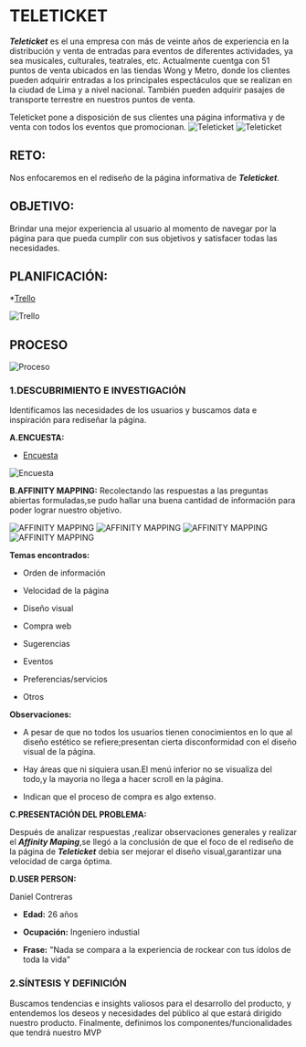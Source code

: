 # TELETICKET

**_Teleticket_** es el una empresa con más de veinte años de experiencia en la distribución y venta de entradas para eventos de diferentes actividades, ya sea musicales, culturales, teatrales, etc.
Actualmente cuentga con 51 puntos de venta ubicados en las  tiendas Wong y Metro, donde los clientes pueden adquirir entradas a los principales espectáculos que se realizan en la ciudad de Lima y a nivel nacional. También pueden adquirir pasajes de transporte terrestre en nuestros puntos de venta. 

Teleticket pone a disposición de sus clientes una página informativa y de venta con todos los eventos que promocionan.
![Teleticket](https://raw.githubusercontent.com/NatalyCortez/teleticket/master/assets/images/pagina.png)
![Teleticket](https://raw.githubusercontent.com/NatalyCortez/teleticket/master/assets/images/teleticket.png)
## RETO:

Nos enfocaremos en el rediseño de la página informativa de **_Teleticket_**.

## OBJETIVO:

Brindar una mejor experiencia al usuario al momento de navegar por la página para que pueda cumplir con sus objetivos y satisfacer todas las necesidades.

## PLANIFICACIÓN:

*[Trello](https://trello.com/b/TndEhm3Y/teleticket)

![Trello](https://raw.githubusercontent.com/NatalyCortez/teleticket/master/assets/images/trello.png)

## PROCESO 

![Proceso](https://raw.githubusercontent.com/NatalyCortez/teleticket/master/assets/images/fases.png)

### 1.DESCUBRIMIENTO E INVESTIGACIÓN

Identificamos las necesidades de los usuarios y buscamos data e inspiración para rediseñar la página.

**A.ENCUESTA:**
* [Encuesta](https://docs.google.com/forms/d/e/1FAIpQLSfpNYZht4C-9NlCN89Ms6THdDPbvvx5IM8aGO7ybvoSBIAflA/viewform)


![Encuesta](https://raw.githubusercontent.com/NatalyCortez/teleticket/master/assets/images/encuesta.png)

**B.AFFINITY MAPPING:**
Recolectando las respuestas a las preguntas abiertas formuladas,se pudo hallar una buena cantidad de información para poder lograr nuestro objetivo.

![AFFINITY MAPPING](https://raw.githubusercontent.com/NatalyCortez/teleticket/master/assets/images/20180316_104222.jpg)
![AFFINITY MAPPING](https://raw.githubusercontent.com/NatalyCortez/teleticket/master/assets/images/20180316_105535.jpg)
![AFFINITY MAPPING](https://raw.githubusercontent.com/NatalyCortez/teleticket/master/assets/images/affinity.png)
![AFFINITY MAPPING](https://raw.githubusercontent.com/NatalyCortez/teleticket/master/assets/images/affinity2.png)

**Temas encontrados:**

* Orden de información

* Velocidad de la página

* Diseño visual

* Compra web

* Sugerencias

* Eventos

* Preferencias/servicios

* Otros

**Observaciones:**

* A pesar de que no todos los usuarios tienen conocimientos en lo que al diseño estético se refiere;presentan cierta disconformidad con el diseño visual de la página.

* Hay áreas que ni siquiera usan.El menú inferior no se visualiza del todo,y la mayoria no llega a hacer scroll en la página.

* Indican que el proceso de compra es algo extenso.

**C.PRESENTACIÓN DEL PROBLEMA:**

Después de analizar respuestas ,realizar observaciones generales y realizar el **_Affinity Maping_**,se llegó a la conclusión de que el foco de el rediseño de la página de **_Teleticket_** debia ser mejorar el diseño visual,garantizar una velocidad de carga óptima.

**D.USER PERSON:**

Daniel Contreras

* **Edad:** 26 años

* **Ocupación:** Ingeniero industial

* **Frase:** "Nada se compara a la experiencia de rockear con tus ídolos de toda la vida"


### 2.SÍNTESIS Y DEFINICIÓN

Buscamos tendencias e insights valiosos para el desarrollo del producto, y entendemos los deseos y necesidades del público al que estará dirigido nuestro producto. Finalmente, definimos los componentes/funcionalidades que tendrá nuestro MVP
